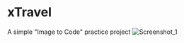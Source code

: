 # xTravel
A simple "Image to Code" practice project ![Screenshot_1](https://github.com/user-attachments/assets/7809c044-b2da-4fc9-b25e-d40df7311074)
